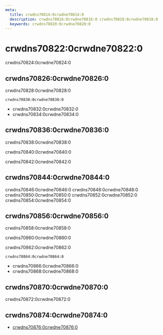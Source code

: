 ```yaml
---
meta:
  title: crwdns70814:0crwdne70814:0
  description: crwdns70816:0crwdne70816:0 crwdns70818:0crwdne70818:0
  keywords: crwdns70820:0crwdne70820:0
---
```


# crwdns70822:0crwdne70822:0
crwdns70824:0crwdne70824:0

<entry-ad />

## crwdns70826:0crwdne70826:0
crwdns70828:0crwdne70828:0

`crwdns70830:0crwdne70830:0`
- crwdns70832:0crwdne70832:0
- crwdns70834:0crwdne70834:0


## crwdns70836:0crwdne70836:0
crwdns70838:0crwdne70838:0

  crwdns70840:0crwdne70840:0

  crwdns70842:0crwdne70842:0

## crwdns70844:0crwdne70844:0
crwdns70846:0crwdne70846:0
<alert type="success">crwdns70848:0crwdne70848:0</alert>
<alert type="info">crwdns70850:0crwdne70850:0</alert>
<alert type="warning">crwdns70852:0crwdne70852:0</alert>
<alert type="error">crwdns70854:0crwdne70854:0</alert>

## crwdns70856:0crwdne70856:0
crwdns70858:0crwdne70858:0

  crwdns70860:0crwdne70860:0

  crwdns70862:0crwdne70862:0

  `crwdns70864:0crwdne70864:0`
  - crwdns70866:0crwdne70866:0
  - crwdns70868:0crwdne70868:0

## crwdns70870:0crwdne70870:0
crwdns70872:0crwdne70872:0

## crwdns70874:0crwdne70874:0
  - [crwdns70876:0crwdne70876:0]()

<backmatter />
